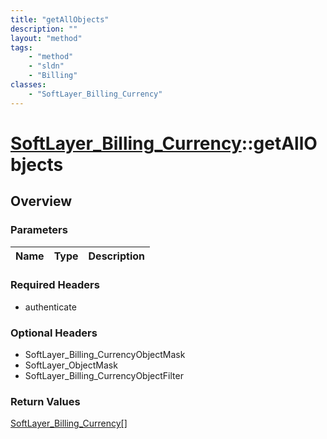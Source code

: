 ```yaml
---
title: "getAllObjects"
description: ""
layout: "method"
tags:
    - "method"
    - "sldn"
    - "Billing"
classes:
    - "SoftLayer_Billing_Currency"
---
```

# [SoftLayer_Billing_Currency](/reference/services/SoftLayer_Billing_Currency)::getAllObjects




## Overview 


### Parameters 
|Name | Type | Description |
| --- | --- | --- |


### Required Headers
* authenticate

### Optional Headers
* SoftLayer_Billing_CurrencyObjectMask
* SoftLayer_ObjectMask
* SoftLayer_Billing_CurrencyObjectFilter

### Return Values
<a href='/reference/datatypes/SoftLayer_Billing_Currency'>SoftLayer_Billing_Currency[] </a>

